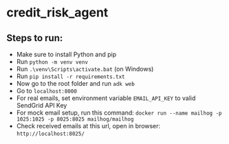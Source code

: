# credit_risk_agent

## Steps to run:

- Make sure to install Python and pip  
- Run `python -m venv venv`  
- Run `.\venv\Scripts\activate.bat` (on Windows)  
- Run `pip install -r requirements.txt`  
- Now go to the root folder and run `adk web`
- Go to `localhost:8000`
- For real emails, set environment variable `EMAIL_API_KEY` to valid SendGrid API Key
- For mock email setup, run this command: `docker run --name mailhog -p 1025:1025 -p 8025:8025 mailhog/mailhog`
- Check received emails at this url, open in browser: `http://localhost:8025/`
